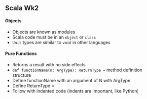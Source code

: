 ## Scala Wk2

#### Objects

* Objects are known as modules
* Scala code must be in an `object` or `class`
* `Unit` types are similar to `void` in other languages

#### Pure Functions

* Returns a result with no side effects
* `def functionName(n: ArgType): ReturnType =` method definition structure
* Define functionName with an argument of N with ArgType
* Define ReturnType =
* Follow with indented code (indents are important, like Python)